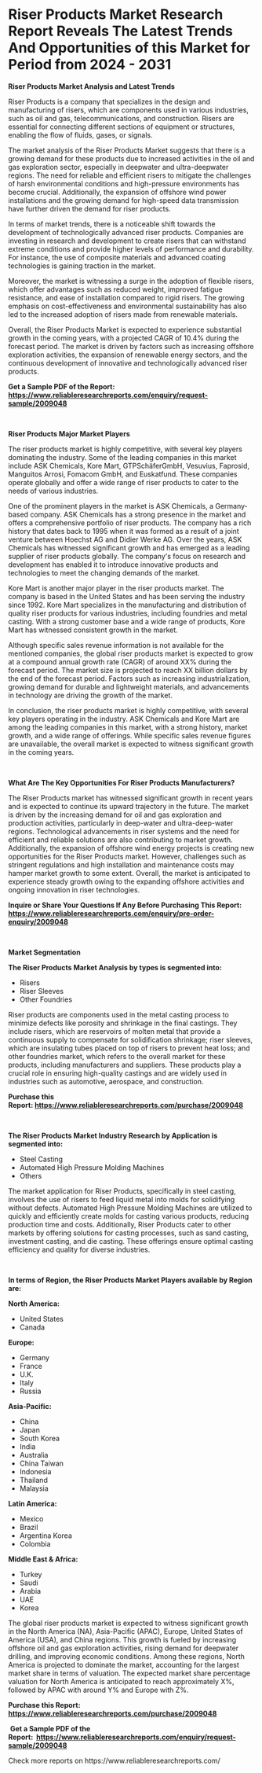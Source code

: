 <p><h1>Riser Products Market Research Report Reveals The Latest Trends And Opportunities of this Market for Period from 2024 - 2031</h1></p><p><strong>Riser Products Market Analysis and Latest Trends</strong></p>
<p><p>Riser Products is a company that specializes in the design and manufacturing of risers, which are components used in various industries, such as oil and gas, telecommunications, and construction. Risers are essential for connecting different sections of equipment or structures, enabling the flow of fluids, gases, or signals.</p><p>The market analysis of the Riser Products Market suggests that there is a growing demand for these products due to increased activities in the oil and gas exploration sector, especially in deepwater and ultra-deepwater regions. The need for reliable and efficient risers to mitigate the challenges of harsh environmental conditions and high-pressure environments has become crucial. Additionally, the expansion of offshore wind power installations and the growing demand for high-speed data transmission have further driven the demand for riser products.</p><p>In terms of market trends, there is a noticeable shift towards the development of technologically advanced riser products. Companies are investing in research and development to create risers that can withstand extreme conditions and provide higher levels of performance and durability. For instance, the use of composite materials and advanced coating technologies is gaining traction in the market.</p><p>Moreover, the market is witnessing a surge in the adoption of flexible risers, which offer advantages such as reduced weight, improved fatigue resistance, and ease of installation compared to rigid risers. The growing emphasis on cost-effectiveness and environmental sustainability has also led to the increased adoption of risers made from renewable materials.</p><p>Overall, the Riser Products Market is expected to experience substantial growth in the coming years, with a projected CAGR of 10.4% during the forecast period. The market is driven by factors such as increasing offshore exploration activities, the expansion of renewable energy sectors, and the continuous development of innovative and technologically advanced riser products.</p></p>
<p><strong>Get a Sample PDF of the Report:&nbsp; <a href="https://www.reliableresearchreports.com/enquiry/request-sample/2009048">https://www.reliableresearchreports.com/enquiry/request-sample/2009048</a></strong></p>
<p>&nbsp;</p>
<p><strong>Riser Products Major Market Players</strong></p>
<p><p>The riser products market is highly competitive, with several key players dominating the industry. Some of the leading companies in this market include ASK Chemicals, Kore Mart, GTPSchäferGmbH, Vesuvius, Faprosid, Manguitos Arrosi, Fomacom GmbH, and Euskatfund. These companies operate globally and offer a wide range of riser products to cater to the needs of various industries.</p><p>One of the prominent players in the market is ASK Chemicals, a Germany-based company. ASK Chemicals has a strong presence in the market and offers a comprehensive portfolio of riser products. The company has a rich history that dates back to 1995 when it was formed as a result of a joint venture between Hoechst AG and Didier Werke AG. Over the years, ASK Chemicals has witnessed significant growth and has emerged as a leading supplier of riser products globally. The company's focus on research and development has enabled it to introduce innovative products and technologies to meet the changing demands of the market.</p><p>Kore Mart is another major player in the riser products market. The company is based in the United States and has been serving the industry since 1992. Kore Mart specializes in the manufacturing and distribution of quality riser products for various industries, including foundries and metal casting. With a strong customer base and a wide range of products, Kore Mart has witnessed consistent growth in the market.</p><p>Although specific sales revenue information is not available for the mentioned companies, the global riser products market is expected to grow at a compound annual growth rate (CAGR) of around XX% during the forecast period. The market size is projected to reach XX billion dollars by the end of the forecast period. Factors such as increasing industrialization, growing demand for durable and lightweight materials, and advancements in technology are driving the growth of the market.</p><p>In conclusion, the riser products market is highly competitive, with several key players operating in the industry. ASK Chemicals and Kore Mart are among the leading companies in this market, with a strong history, market growth, and a wide range of offerings. While specific sales revenue figures are unavailable, the overall market is expected to witness significant growth in the coming years.</p></p>
<p>&nbsp;</p>
<p><strong>What Are The Key Opportunities For Riser Products Manufacturers?</strong></p>
<p><p>The Riser Products market has witnessed significant growth in recent years and is expected to continue its upward trajectory in the future. The market is driven by the increasing demand for oil and gas exploration and production activities, particularly in deep-water and ultra-deep-water regions. Technological advancements in riser systems and the need for efficient and reliable solutions are also contributing to market growth. Additionally, the expansion of offshore wind energy projects is creating new opportunities for the Riser Products market. However, challenges such as stringent regulations and high installation and maintenance costs may hamper market growth to some extent. Overall, the market is anticipated to experience steady growth owing to the expanding offshore activities and ongoing innovation in riser technologies.</p></p>
<p><strong>Inquire or Share Your Questions If Any Before Purchasing This Report: <a href="https://www.reliableresearchreports.com/enquiry/pre-order-enquiry/2009048">https://www.reliableresearchreports.com/enquiry/pre-order-enquiry/2009048</a></strong></p>
<p>&nbsp;</p>
<p><strong>Market Segmentation</strong></p>
<p><strong>The Riser Products Market Analysis by types is segmented into:</strong></p>
<p><ul><li>Risers</li><li>Riser Sleeves</li><li>Other Foundries</li></ul></p>
<p><p>Riser products are components used in the metal casting process to minimize defects like porosity and shrinkage in the final castings. They include risers, which are reservoirs of molten metal that provide a continuous supply to compensate for solidification shrinkage; riser sleeves, which are insulating tubes placed on top of risers to prevent heat loss; and other foundries market, which refers to the overall market for these products, including manufacturers and suppliers. These products play a crucial role in ensuring high-quality castings and are widely used in industries such as automotive, aerospace, and construction.</p></p>
<p><strong>Purchase this Report:&nbsp;<a href="https://www.reliableresearchreports.com/purchase/2009048">https://www.reliableresearchreports.com/purchase/2009048</a></strong></p>
<p>&nbsp;</p>
<p><strong>The Riser Products Market Industry Research by Application is segmented into:</strong></p>
<p><ul><li>Steel Casting</li><li>Automated High Pressure Molding Machines</li><li>Others</li></ul></p>
<p><p>The market application for Riser Products, specifically in steel casting, involves the use of risers to feed liquid metal into molds for solidifying without defects. Automated High Pressure Molding Machines are utilized to quickly and efficiently create molds for casting various products, reducing production time and costs. Additionally, Riser Products cater to other markets by offering solutions for casting processes, such as sand casting, investment casting, and die casting. These offerings ensure optimal casting efficiency and quality for diverse industries.</p></p>
<p>&nbsp;</p>
<p><strong>In terms of Region, the Riser Products Market Players available by Region are:</strong></p>
<p>
    <p> <strong> North America: </strong>
        <ul>
            <li>United States</li>
            <li>Canada</li>
        </ul>
        </p> 
    <p> <strong> Europe: </strong>
        <ul>
            <li>Germany</li>
            <li>France</li>
            <li>U.K.</li>
            <li>Italy</li>
            <li>Russia</li>
        </ul>
        </p> 
    <p> <strong> Asia-Pacific: </strong>
        <ul>
            <li>China</li>
            <li>Japan</li>
            <li>South Korea</li>
            <li>India</li>
            <li>Australia</li>
            <li>China Taiwan</li>
            <li>Indonesia</li>
            <li>Thailand</li>
            <li>Malaysia</li>
        </ul>
        </p> 
    <p> <strong> Latin America: </strong>
        <ul>
            <li>Mexico</li>
            <li>Brazil</li>
            <li>Argentina Korea</li>
            <li>Colombia</li>
        </ul>
        </p> 
    <p> <strong> Middle East & Africa: </strong>
        <ul>
            <li>Turkey</li>
            <li>Saudi</li>
            <li>Arabia</li>
            <li>UAE</li>
            <li>Korea</li>
        </ul>
    </p>
    </p>
<p><p>The global riser products market is expected to witness significant growth in the North America (NA), Asia-Pacific (APAC), Europe, United States of America (USA), and China regions. This growth is fueled by increasing offshore oil and gas exploration activities, rising demand for deepwater drilling, and improving economic conditions. Among these regions, North America is projected to dominate the market, accounting for the largest market share in terms of valuation. The expected market share percentage valuation for North America is anticipated to reach approximately X%, followed by APAC with around Y% and Europe with Z%.</p></p>
<p><strong>Purchase this Report: <a href="https://www.reliableresearchreports.com/purchase/2009048">https://www.reliableresearchreports.com/purchase/2009048</a></strong></p>
<p>&nbsp;<strong>Get a Sample PDF of the Report:&nbsp;&nbsp;<a href="https://www.reliableresearchreports.com/enquiry/request-sample/2009048">https://www.reliableresearchreports.com/enquiry/request-sample/2009048</a></strong></p>
<p><strong></strong></p>
<p>Check more reports on https://www.reliableresearchreports.com/</p>